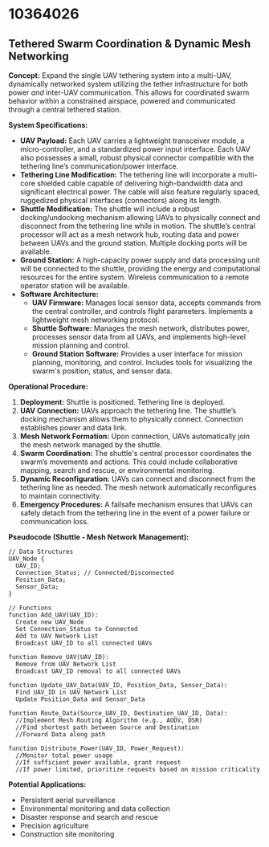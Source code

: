 # 10364026

## Tethered Swarm Coordination & Dynamic Mesh Networking

**Concept:** Expand the single UAV tethering system into a multi-UAV, dynamically networked system utilizing the tether infrastructure for both power *and* inter-UAV communication. This allows for coordinated swarm behavior within a constrained airspace, powered and communicated through a central tethered station.

**System Specifications:**

*   **UAV Payload:** Each UAV carries a lightweight transceiver module, a micro-controller, and a standardized power input interface. Each UAV also possesses a small, robust physical connector compatible with the tethering line’s communication/power interface.
*   **Tethering Line Modification:** The tethering line will incorporate a multi-core shielded cable capable of delivering high-bandwidth data and significant electrical power. The cable will also feature regularly spaced, ruggedized physical interfaces (connectors) along its length.
*   **Shuttle Modification:** The shuttle will include a robust docking/undocking mechanism allowing UAVs to physically connect and disconnect from the tethering line while in motion. The shuttle’s central processor will act as a mesh network hub, routing data and power between UAVs and the ground station. Multiple docking ports will be available.
*   **Ground Station:** A high-capacity power supply and data processing unit will be connected to the shuttle, providing the energy and computational resources for the entire system. Wireless communication to a remote operator station will be available.
*   **Software Architecture:**
    *   **UAV Firmware:** Manages local sensor data, accepts commands from the central controller, and controls flight parameters. Implements a lightweight mesh networking protocol.
    *   **Shuttle Software:** Manages the mesh network, distributes power, processes sensor data from all UAVs, and implements high-level mission planning and control.
    *   **Ground Station Software:** Provides a user interface for mission planning, monitoring, and control. Includes tools for visualizing the swarm's position, status, and sensor data.

**Operational Procedure:**

1.  **Deployment:** Shuttle is positioned. Tethering line is deployed.
2.  **UAV Connection:** UAVs approach the tethering line. The shuttle’s docking mechanism allows them to physically connect. Connection establishes power and data link.
3.  **Mesh Network Formation:** Upon connection, UAVs automatically join the mesh network managed by the shuttle.
4.  **Swarm Coordination:** The shuttle's central processor coordinates the swarm’s movements and actions. This could include collaborative mapping, search and rescue, or environmental monitoring.
5.  **Dynamic Reconfiguration:** UAVs can connect and disconnect from the tethering line as needed. The mesh network automatically reconfigures to maintain connectivity.
6.  **Emergency Procedures:** A failsafe mechanism ensures that UAVs can safely detach from the tethering line in the event of a power failure or communication loss.

**Pseudocode (Shuttle - Mesh Network Management):**

```
// Data Structures
UAV_Node {
  UAV_ID;
  Connection_Status; // Connected/Disconnected
  Position_Data;
  Sensor_Data;
}

// Functions
function Add_UAV(UAV_ID):
  Create new UAV_Node
  Set Connection_Status to Connected
  Add to UAV Network List
  Broadcast UAV_ID to all connected UAVs

function Remove_UAV(UAV_ID):
  Remove from UAV Network List
  Broadcast UAV_ID removal to all connected UAVs

function Update_UAV_Data(UAV_ID, Position_Data, Sensor_Data):
  Find UAV_ID in UAV Network List
  Update Position_Data and Sensor_Data

function Route_Data(Source_UAV_ID, Destination_UAV_ID, Data):
  //Implement Mesh Routing Algorithm (e.g., AODV, DSR)
  //Find shortest path between Source and Destination
  //Forward Data along path

function Distribute_Power(UAV_ID, Power_Request):
  //Monitor total power usage
  //If sufficient power available, grant request
  //If power limited, prioritize requests based on mission criticality
```

**Potential Applications:**

*   Persistent aerial surveillance
*   Environmental monitoring and data collection
*   Disaster response and search and rescue
*   Precision agriculture
*   Construction site monitoring